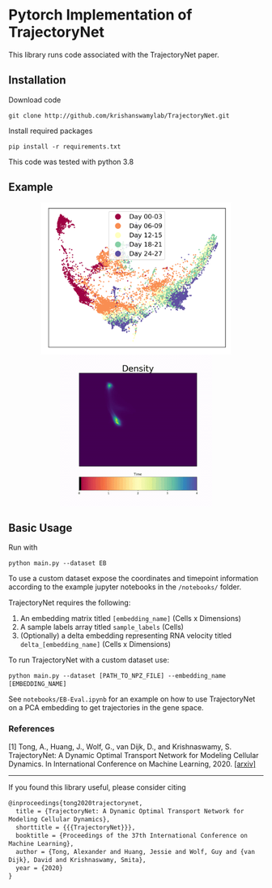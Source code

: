 # Pytorch Implementation of TrajectoryNet

This library runs code associated with the TrajectoryNet paper.


## Installation

Download code
```
git clone http://github.com/krishanswamylab/TrajectoryNet.git
```
Install required packages
```
pip install -r requirements.txt
```

This code was tested with python 3.8


## Example
<p align="center">
<img align="middle" src="./figures/eb_high_quality.png" alt="EB PHATE Scatterplot" height="300" />
<img align="middle" src="./figures/EB-Trajectory.gif" alt="Trajectory of density over time" height="300" />
</p>

## Basic Usage

Run with
```
python main.py --dataset EB
```

To use a custom dataset expose the coordinates and timepoint information according to the example jupyter notebooks in the `/notebooks/` folder. 

TrajectoryNet requires the following:
1. An embedding matrix titled `[embedding_name]` (Cells x Dimensions)
2. A sample labels array titled `sample_labels` (Cells)
3. (Optionally) a delta embedding representing RNA velocity titled `delta_[embedding_name]` (Cells x Dimensions)

To run TrajectoryNet with a custom dataset use:
```
python main.py --dataset [PATH_TO_NPZ_FILE] --embedding_name [EMBEDDING_NAME]
```


See `notebooks/EB-Eval.ipynb` for an example on how to use TrajectoryNet on a PCA embedding to get trajectories in the gene space.


### References
[1] Tong, A., Huang, J., Wolf, G., van Dijk, D., and Krishnaswamy, S. TrajectoryNet: A Dynamic Optimal Transport Network for Modeling Cellular Dynamics. In International Conference on Machine Learning, 2020. [[arxiv]](http://arxiv.org/abs/2002.04461)

---

If you found this library useful, please consider citing
```
@inproceedings{tong2020trajectorynet,
  title = {TrajectoryNet: A Dynamic Optimal Transport Network for Modeling Cellular Dynamics},
  shorttitle = {{{TrajectoryNet}}},
  booktitle = {Proceedings of the 37th International Conference on Machine Learning},
  author = {Tong, Alexander and Huang, Jessie and Wolf, Guy and {van Dijk}, David and Krishnaswamy, Smita},
  year = {2020}
}
```
